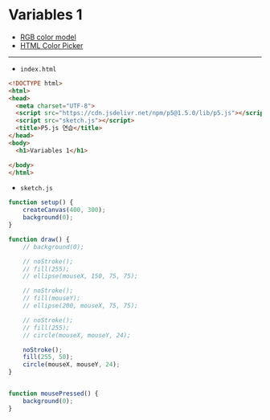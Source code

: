 # Variables 1

- [RGB color model](https://en.wikipedia.org/wiki/RGB_color_model)
- [HTML Color Picker](https://www.w3schools.com/colors/colors_picker.asp)

---

- `index.html`

```html
<!DOCTYPE html>
<html>
<head>
  <meta charset="UTF-8">
  <script src="https://cdn.jsdelivr.net/npm/p5@1.5.0/lib/p5.js"></script>
  <script src="sketch.js"></script>
  <title>P5.js 연습</title>
</head>
<body>
  <h1>Variables 1</h1>

</body>
</html>
```


- `sketch.js`

```javascript
function setup() {
    createCanvas(400, 300);
    background(0);
}

function draw() {
    // background(0);

    // noStroke();
    // fill(255);
    // ellipse(mouseX, 150, 75, 75);

    // noStroke();
    // fill(mouseY);
    // ellipse(200, mouseX, 75, 75);

    // noStroke();
    // fill(255);
    // circle(mouseX, mouseY, 24);

    noStroke();
    fill(255, 50);
    circle(mouseX, mouseY, 24);
}


function mousePressed() {
    background(0);
}
```

